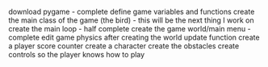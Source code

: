 download pygame - complete
define game variables and functions
create the main class of the game (the bird) - this will be the next thing I work on
create the main loop - half complete
create the game world/main menu - complete
edit game physics after creating the world
update function
create a player score counter
create a character
create the obstacles
create controls so the player knows how to play
